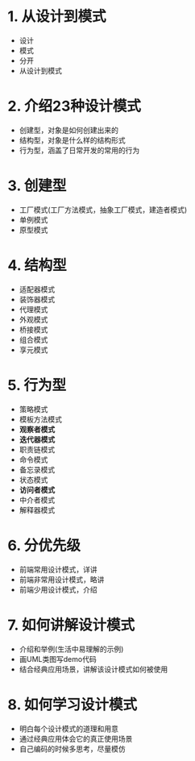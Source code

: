 # 1. 从设计到模式
+ 设计
+ 模式
+ 分开
+ 从设计到模式

# 2. 介绍23种设计模式
+ 创建型，对象是如何创建出来的
+ 结构型，对象是什么样的结构形式
+ 行为型，涵盖了日常开发的常用的行为

# 3. 创建型
+ 工厂模式(工厂方法模式，抽象工厂模式，建造者模式)
+ 单例模式
+ 原型模式

# 4. 结构型
+ 适配器模式
+ 装饰器模式
+ 代理模式
+ 外观模式
+ 桥接模式
+ 组合模式
+ 享元模式

# 5. 行为型
+ 策略模式
+ 模板方法模式
+ **观察者模式**
+ **迭代器模式**
+ 职责链模式
+ 命令模式
+ 备忘录模式
+ 状态模式
+ **访问者模式**
+ 中介者模式
+ 解释器模式

# 6. 分优先级
+ 前端常用设计模式，详讲
+ 前端非常用设计模式，略讲
+ 前端少用设计模式，介绍

# 7. 如何讲解设计模式
+ 介绍和举例(生活中易理解的示例)
+ 画UML类图写demo代码
+ 结合经典应用场景，讲解该设计模式如何被使用

# 8. 如何学习设计模式
+ 明白每个设计模式的道理和用意
+ 通过经典应用体会它的真正使用场景
+ 自己编码的时候多思考，尽量模仿

